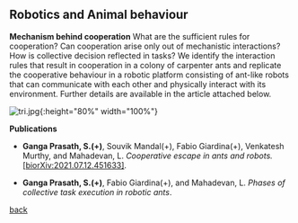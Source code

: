 ## Robotics and Animal behaviour

**Mechanism behind cooperation**
What are the sufficient rules for cooperation? Can cooperation arise only out of mechanistic interactions? How is collective decision reflected in tasks? We identify the interaction rules that result in cooperation in a colony of carpenter ants and replicate the cooperative behaviour in a robotic platform consisting of ant-like robots that can communicate with each other and physically interact with its environment. Further details are available in the article attached below.

![tri.jpg]({{site.baseurl}}/tri.jpg){:height="80%" width="100%"}

**Publications**

* **Ganga Prasath, S.(+)**, Souvik Mandal(+), Fabio Giardina(+), Venkatesh Murthy, and Mahadevan, L. _Cooperative escape in ants and robots._ [[biorXiv:2021.07.12.451633]](https://doi.org/10.1101/2021.07.12.451633).

* **Ganga Prasath, S.(+)**, Fabio Giardina(+), and Mahadevan, L. _Phases of collective task execution in robotic ants_.

[back](./research)
